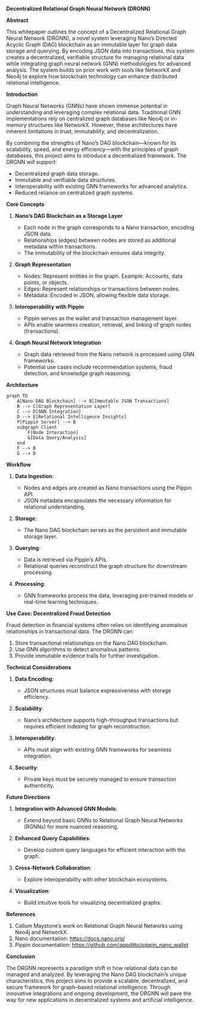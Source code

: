 **Decentralized Relational Graph Neural Network (DRGNN)**

**Abstract**

This whitepaper outlines the concept of a Decentralized Relational Graph Neural Network (DRGNN), a novel system leveraging Nano’s Directed Acyclic Graph (DAG) blockchain as an immutable layer for graph data storage and querying. By encoding JSON data into transactions, this system creates a decentralized, verifiable structure for managing relational data while integrating graph neural network (GNN) methodologies for advanced analysis. The system builds on prior work with tools like NetworkX and Neo4j to explore how blockchain technology can enhance distributed relational intelligence.

**Introduction**

Graph Neural Networks (GNNs) have shown immense potential in understanding and leveraging complex relational data. Traditional GNN implementations rely on centralized graph databases like Neo4j or in-memory structures like NetworkX. However, these architectures have inherent limitations in trust, immutability, and decentralization.

By combining the strengths of Nano’s DAG blockchain—known for its scalability, speed, and energy efficiency—with the principles of graph databases, this project aims to introduce a decentralized framework. The DRGNN will support:

- Decentralized graph data storage.
- Immutable and verifiable data structures.
- Interoperability with existing GNN frameworks for advanced analytics.
- Reduced reliance on centralized graph systems.

**Core Concepts**

1. **Nano’s DAG Blockchain as a Storage Layer**
   - Each node in the graph corresponds to a Nano transaction, encoding JSON data.
   - Relationships (edges) between nodes are stored as additional metadata within transactions.
   - The immutability of the blockchain ensures data integrity.

2. **Graph Representation**
   - Nodes: Represent entities in the graph. Example: Accounts, data points, or objects.
   - Edges: Represent relationships or transactions between nodes.
   - Metadata: Encoded in JSON, allowing flexible data storage.

3. **Interoperability with Pippin**
   - Pippin serves as the wallet and transaction management layer.
   - APIs enable seamless creation, retrieval, and linking of graph nodes (transactions).

4. **Graph Neural Network Integration**
   - Graph data retrieved from the Nano network is processed using GNN frameworks.
   - Potential use cases include recommendation systems, fraud detection, and knowledge graph reasoning.

**Architecture**

```mermaid
graph TD
    A[Nano DAG Blockchain] --> B[Immutable JSON Transactions]
    B --> C[Graph Representation Layer]
    C --> D[GNN Integration]
    D --> E[Relational Intelligence Insights]
    P[Pippin Server] --> B
    subgraph Client
        F[Node Interaction]
        G[Data Query/Analysis]
    end
    F --> B
    G --> D
```

**Workflow**

1. **Data Ingestion**:
   - Nodes and edges are created as Nano transactions using the Pippin API.
   - JSON metadata encapsulates the necessary information for relational understanding.

2. **Storage**:
   - The Nano DAG blockchain serves as the persistent and immutable storage layer.

3. **Querying**:
   - Data is retrieved via Pippin’s APIs.
   - Relational queries reconstruct the graph structure for downstream processing.

4. **Processing**:
   - GNN frameworks process the data, leveraging pre-trained models or real-time learning techniques.

**Use Case: Decentralized Fraud Detection**

Fraud detection in financial systems often relies on identifying anomalous relationships in transactional data. The DRGNN can:

1. Store transactional relationships on the Nano DAG blockchain.
2. Use GNN algorithms to detect anomalous patterns.
3. Provide immutable evidence trails for further investigation.

**Technical Considerations**

1. **Data Encoding**:
   - JSON structures must balance expressiveness with storage efficiency.

2. **Scalability**:
   - Nano’s architecture supports high-throughput transactions but requires efficient indexing for graph reconstruction.

3. **Interoperability**:
   - APIs must align with existing GNN frameworks for seamless integration.

4. **Security**:
   - Private keys must be securely managed to ensure transaction authenticity.

**Future Directions**

1. **Integration with Advanced GNN Models**:
   - Extend beyond basic GNNs to Relational Graph Neural Networks (RGNNs) for more nuanced reasoning.

2. **Enhanced Query Capabilities**:
   - Develop custom query languages for efficient interaction with the graph.

3. **Cross-Network Collaboration**:
   - Explore interoperability with other blockchain ecosystems.

4. **Visualization**:
   - Build intuitive tools for visualizing decentralized graphs.

**References**

1. Callum Maystone’s work on Relational Graph Neural Networks using Neo4j and NetworkX.
2. Nano documentation: https://docs.nano.org/
3. Pippin documentation: https://github.com/appditto/pippin_nano_wallet

**Conclusion**

The DRGNN represents a paradigm shift in how relational data can be managed and analyzed. By leveraging the Nano DAG blockchain’s unique characteristics, this project aims to provide a scalable, decentralized, and secure framework for graph-based relational intelligence. Through innovative integrations and ongoing development, the DRGNN will pave the way for new applications in decentralized systems and artificial intelligence.

